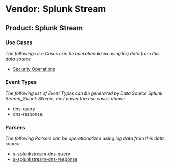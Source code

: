 Vendor: Splunk Stream
=====================
Product: Splunk Stream
----------------------

### Use Cases

_The following Use Cases can be operationalized using log data from this data source_

* [Security Operations](../UseCases/usecase_security_operations.md)


### Event Types

_The following list of Event Types can be generated by Data Source Splunk Stream_Splunk Stream, and power the use cases above:_

- dns-query
- dns-response


### Parsers

_The following Parsers can be operationalized using log data from this data source_

* [s-splunkstream-dns-query](../Parsers/parserContent_s-splunkstream-dns-query.md)
* [s-splunkstream-dns-response](../Parsers/parserContent_s-splunkstream-dns-response.md)

